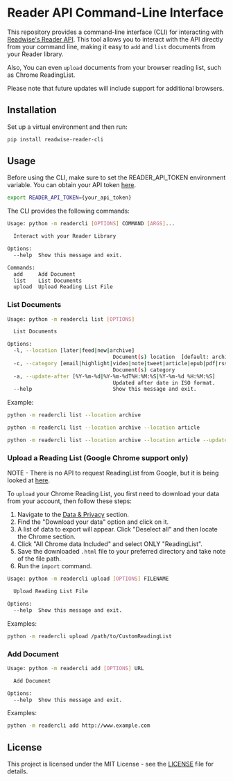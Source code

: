 # Reader API Command-Line Interface

This repository provides a command-line interface (CLI) for interacting with [Readwise's Reader API](https://readwise.io/reader_api). This tool allows you to interact with the API directly from your command line, making it easy to `add` and `list` documents from your Reader library.

Also, You can even `upload` documents from your browser reading list, such as Chrome ReadingList.

Please note that future updates will include support for additional browsers.

## Installation

Set up a virtual environment and then run:

```bash
pip install readwise-reader-cli
```

## Usage

Before using the CLI, make sure to set the READER_API_TOKEN environment variable. You can obtain your API token [here](https://readwise.io/access_token).

```bash
export READER_API_TOKEN={your_api_token}
```

The CLI provides the following commands:

```bash
Usage: python -m readercli [OPTIONS] COMMAND [ARGS]...

  Interact with your Reader Library

Options:
  --help  Show this message and exit.

Commands:
  add     Add Document
  list    List Documents
  upload  Upload Reading List File
```

### List Documents

```bash
Usage: python -m readercli list [OPTIONS]

  List Documents

Options:
  -l, --location [later|feed|new|archive]
                                  Document(s) location  [default: archive]
  -c, --category [email|highlight|video|note|tweet|article|epub|pdf|rss]
                                  Document(s) category
  -a, --update-after [%Y-%m-%d|%Y-%m-%dT%H:%M:%S|%Y-%m-%d %H:%M:%S]
                                  Updated after date in ISO format.
  --help                          Show this message and exit.
```

Example:

```bash
python -m readercli list --location archive
```

```bash
python -m readercli list --location archive --location article
```

```bash
python -m readercli list --location archive --location article --update-after 2023-01-01
```

### Upload a Reading List (Google Chrome support only)

NOTE - There is no API to request ReadingList from Google, but it is being looked at [here](https://bugs.chromium.org/p/chromium/issues/detail?id=1238372).

To `upload` your Chrome Reading List, you first need to download your data from your account, then follow these steps:

1. Navigate to the [Data & Privacy](https://myaccount.google.com/data-and-privacy) section.
2. Find the "Download your data" option and click on it.
3. A list of data to export will appear. Click "Deselect all" and then locate the Chrome section.
4. Click "All Chrome data Included" and select ONLY "ReadingList".
5. Save the downloaded `.html` file to your preferred directory and take note of the file path.
6. Run the `import` command.

```bash
Usage: python -m readercli upload [OPTIONS] FILENAME

  Upload Reading List File

Options:
  --help  Show this message and exit.
```

Examples:

```bash
python -m readercli upload /path/to/CustomReadingList
```

### Add Document

```bash
Usage: python -m readercli add [OPTIONS] URL

  Add Document

Options:
  --help  Show this message and exit.
```

Examples:

```bash
python -m readercli add http://www.example.com
```

## License

This project is licensed under the MIT License - see the [LICENSE](LICENSE) file for details.
